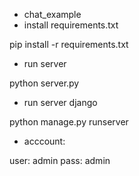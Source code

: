 - chat_example
- install requirements.txt

pip install -r requirements.txt

- run server

python server.py

- run server django

python manage.py runserver

- acccount:

user: admin
pass: admin
